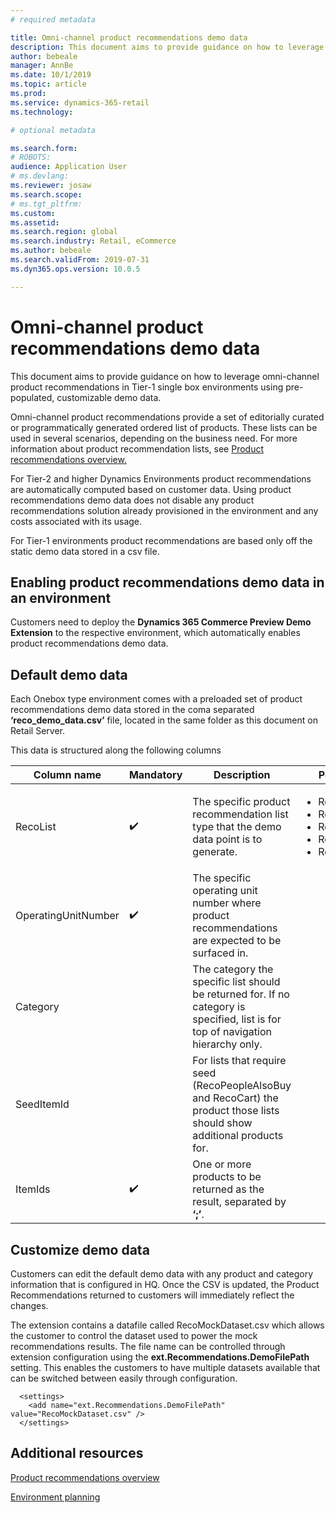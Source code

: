 ```yaml
---
# required metadata

title: Omni-channel product recommendations demo data
description: This document aims to provide guidance on how to leverage omni-channel product recommendations in Tier-1 single box environments using pre-populated, customizable demo data.
author: bebeale
manager: AnnBe
ms.date: 10/1/2019
ms.topic: article
ms.prod: 
ms.service: dynamics-365-retail
ms.technology: 

# optional metadata

ms.search.form: 
# ROBOTS: 
audience: Application User
# ms.devlang: 
ms.reviewer: josaw
ms.search.scope: 
# ms.tgt_pltfrm: 
ms.custom: 
ms.assetid: 
ms.search.region: global
ms.search.industry: Retail, eCommerce
ms.author: bebeale
ms.search.validFrom: 2019-07-31
ms.dyn365.ops.version: 10.0.5

---
```


# Omni-channel product recommendations demo data

This document aims to provide guidance on how to leverage omni-channel product recommendations in Tier-1 single box 
environments using pre-populated, customizable demo data.

Omni-channel product recommendations provide a set of editorially curated or programmatically generated ordered list of products. 
These lists can be used in several scenarios, depending on the business need. 
For more information about product recommendation lists, see [Product recommendations overview.](product-recommendaitons-overview.md)

For Tier-2 and higher Dynamics Environments product recommendations are automatically computed based on customer data.
Using product recommendations demo data does not disable any product recommendations solution already provisioned in the environment
and any costs associated with its usage.

For Tier-1 environments product recommendations are based only off the static demo data stored in a csv file.

## Enabling product recommendations demo data in an environment

Customers need to deploy the **Dynamics 365 Commerce Preview Demo Extension** to the respective environment, 
which automatically enables product recommendations demo data.

## Default demo data
Each Onebox type environment comes with a preloaded set of product recommendations demo data stored in the 
coma separated **‘reco_demo_data.csv’** file, located in the same folder as this document on Retail Server.

This data is structured along the following columns

| Column name         | Mandatory          | Description                                                                                                                                 | Possible Values                                                              |
|---------------------|--------------------|---------------------------------------------------------------------------------------------------------------------------------------------|------------------------------------------------------------------------------|
| RecoList            | :heavy_check_mark: | The specific product   recommendation list type that the demo data point is to generate.                                                    | <ul><li>RecoBestSelling</li><li>RecoNew</li><li>RecoTrending</li><li>RecoCart</li><li>RecoPeopleAlsoBuy</li></ul> |
| OperatingUnitNumber | :heavy_check_mark: | The specific   operating unit number where product recommendations are expected to be   surfaced in.                                        |                                                                              |
| Category            |                    |    The category the   specific list should be returned for. If no category is specified, list is   for top of navigation hierarchy only.    |                                                                              |
| SeedItemId          |                    |    For lists that   require seed (RecoPeopleAlsoBuy and RecoCart) the product those lists should   show additional products for.            |                                                                              |
| ItemIds             | :heavy_check_mark: | One or more products   to be returned as the result, separated by **‘;’**.                                                                  |                                                                              |


## Customize demo data
Customers can edit the default demo data with any product and category information that is configured in HQ. 
Once the CSV is updated, the Product Recommendations returned to customers will immediately reflect the changes.

The extension contains a datafile called RecoMockDataset.csv which allows the customer to control the dataset used to power the
mock recommendations results. The file name can be controlled through extension configuration using the 
**ext.Recommendations.DemoFilePath** setting. This enables the customers to have multiple datasets available that can be switched
between easily through configuration.

```
  <settings>
    <add name="ext.Recommendations.DemoFilePath" value="RecoMockDataset.csv" />
  </settings>
```

## Additional resources

[Product recommendations overview](product-recommendations-overview.md)

[Environment planning](environment-planning.md)
